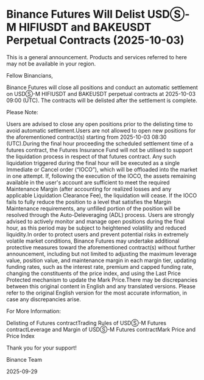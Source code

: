 # Binance Futures Will Delist USDⓈ-M HIFIUSDT and BAKEUSDT Perpetual Contracts (2025-10-03)

This is a general announcement. Products and services referred to here may not be available in your region.

Fellow Binancians,

Binance Futures will close all positions and conduct an automatic settlement on USDⓈ-M HIFIUSDT and BAKEUSDT perpetual contracts at 2025-10-03 09:00 (UTC). The contracts will be delisted after the settlement is complete.

Please Note: 

Users are advised to close any open positions prior to the delisting time to avoid automatic settlement.Users are not allowed to open new positions for the aforementioned contract(s) starting from 2025-10-03 08:30 (UTC).During the final hour proceeding the scheduled settlement time of a futures contract, the Futures Insurance Fund will not be utilised to support the liquidation process in respect of that futures contract. Any such liquidation triggered during the final hour will be executed as a single Immediate or Cancel order (“IOCO”), which will be offloaded into the market in one attempt. If, following the execution of the IOCO, the assets remaining available in the user's account are sufficient to meet the required Maintenance Margin (after accounting for realized losses and any applicable Liquidation Clearance Fee), the liquidation will cease. If the IOCO fails to fully reduce the position to a level that satisfies the Margin Maintenance requirements, any unfilled portion of the position will be resolved through the Auto-Deleveraging (ADL) process. Users are strongly advised to actively monitor and manage open positions during the final hour, as this period may be subject to heightened volatility and reduced liquidity.In order to protect users and prevent potential risks in extremely volatile market conditions, Binance Futures may undertake additional protective measures toward the aforementioned contract(s) without further announcement, including but not limited to adjusting the maximum leverage value, position value, and maintenance margin in each margin tier, updating funding rates, such as the interest rate, premium and capped funding rate, changing the constituents of the price index, and using the Last Price Protected mechanism to update the Mark Price.There may be discrepancies between this original content in English and any translated versions. Please refer to the original English version for the most accurate information, in case any discrepancies arise.

For More Information:

Delisting of Futures contractTrading Rules of USDⓈ-M Futures contractLeverage and Margin of USDⓈ-M Futures contractMark Price and Price Index

Thank you for your support!

Binance Team

2025-09-29